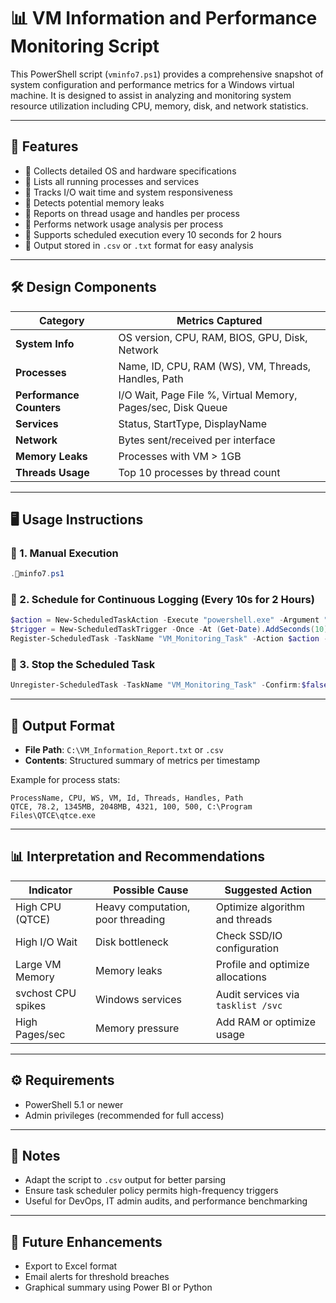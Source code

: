 
# 📊 VM Information and Performance Monitoring Script

This PowerShell script (`vminfo7.ps1`) provides a comprehensive snapshot of system configuration and performance metrics for a Windows virtual machine. It is designed to assist in analyzing and monitoring system resource utilization including CPU, memory, disk, and network statistics.

---

## 🧩 Features

- 📌 Collects detailed OS and hardware specifications
- 📌 Lists all running processes and services
- 📌 Tracks I/O wait time and system responsiveness
- 📌 Detects potential memory leaks
- 📌 Reports on thread usage and handles per process
- 📌 Performs network usage analysis per process
- 📌 Supports scheduled execution every 10 seconds for 2 hours
- 📌 Output stored in `.csv` or `.txt` format for easy analysis

---

## 🛠️ Design Components

| Category       | Metrics Captured |
|----------------|------------------|
| **System Info** | OS version, CPU, RAM, BIOS, GPU, Disk, Network |
| **Processes**   | Name, ID, CPU, RAM (WS), VM, Threads, Handles, Path |
| **Performance Counters** | I/O Wait, Page File %, Virtual Memory, Pages/sec, Disk Queue |
| **Services**    | Status, StartType, DisplayName |
| **Network**     | Bytes sent/received per interface |
| **Memory Leaks**| Processes with VM > 1GB |
| **Threads Usage**| Top 10 processes by thread count |

---

## 🖥️ Usage Instructions

### 🔹 1. Manual Execution

```powershell
.minfo7.ps1
```

### 🔹 2. Schedule for Continuous Logging (Every 10s for 2 Hours)

```powershell
$action = New-ScheduledTaskAction -Execute "powershell.exe" -Argument "-NoProfile -WindowStyle Hidden -File C:\vminfo7.ps1"
$trigger = New-ScheduledTaskTrigger -Once -At (Get-Date).AddSeconds(10) -RepetitionInterval (New-TimeSpan -Seconds 10) -RepetitionDuration (New-TimeSpan -Hours 2)
Register-ScheduledTask -TaskName "VM_Monitoring_Task" -Action $action -Trigger $trigger
```

### 🔹 3. Stop the Scheduled Task

```powershell
Unregister-ScheduledTask -TaskName "VM_Monitoring_Task" -Confirm:$false
```

---

## 📁 Output Format

- **File Path**: `C:\VM_Information_Report.txt` or `.csv`
- **Contents**: Structured summary of metrics per timestamp

Example for process stats:
```
ProcessName, CPU, WS, VM, Id, Threads, Handles, Path
QTCE, 78.2, 1345MB, 2048MB, 4321, 100, 500, C:\Program Files\QTCE\qtce.exe
```

---

## 📊 Interpretation and Recommendations

| Indicator | Possible Cause | Suggested Action |
|----------|----------------|------------------|
| High CPU (QTCE) | Heavy computation, poor threading | Optimize algorithm and threads |
| High I/O Wait | Disk bottleneck | Check SSD/IO configuration |
| Large VM Memory | Memory leaks | Profile and optimize allocations |
| svchost CPU spikes | Windows services | Audit services via `tasklist /svc` |
| High Pages/sec | Memory pressure | Add RAM or optimize usage |

---

## ⚙️ Requirements

- PowerShell 5.1 or newer
- Admin privileges (recommended for full access)

---

## 📌 Notes

- Adapt the script to `.csv` output for better parsing
- Ensure task scheduler policy permits high-frequency triggers
- Useful for DevOps, IT admin audits, and performance benchmarking

---

## 🚀 Future Enhancements

- Export to Excel format
- Email alerts for threshold breaches
- Graphical summary using Power BI or Python
